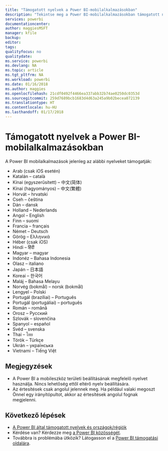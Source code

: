 ```yaml
---
title: "Támogatott nyelvek a Power BI-mobilalkalmazásokban"
description: "Tekintse meg a Power BI-mobilalkalmazásokban támogatott nyelvek listáját."
services: powerbi
documentationcenter: 
author: maggiesMSFT
manager: kfile
backup: 
editor: 
tags: 
qualityfocus: no
qualitydate: 
ms.service: powerbi
ms.devlang: NA
ms.topic: article
ms.tgt_pltfrm: NA
ms.workload: powerbi
ms.date: 01/16/2018
ms.author: maggies
ms.openlocfilehash: 21cdf0492f4466ea337abb32b74ae0250dc0353d
ms.sourcegitcommit: 259d7689bcb1683d4d63a245a9b02becea072139
ms.translationtype: HT
ms.contentlocale: hu-HU
ms.lasthandoff: 01/17/2018
---
```

# <a name="supported-languages-in-the-power-bi-mobile-apps"></a>Támogatott nyelvek a Power BI-mobilalkalmazásokban
A Power BI mobilalkalmazások jelenleg az alábbi nyelveket támogatják:

* Arab (csak iOS esetén)
* Katalán – català
* Kínai (egyszerűsített) – 中文(简体)
* Kínai (hagyományos) – 中文(繁體)
* Horvát – hrvatski
* Cseh – čeština
* Dán – dansk
* Holland – Nederlands
* Angol – English
* Finn – suomi
* Francia – français
* Német – Deutsch
* Görög – Ελληνικά
* Héber (csak iOS)
* Hindi – हिंदी
* Magyar – magyar
* Indonéz – Bahasa Indonesia
* Olasz – italiano
* Japán – 日本語
* Koreai – 한국어
* Maláj – Bahasa Melayu
* Norvég (bokmål) – norsk (bokmål)
* Lengyel – Polski
* Portugál (brazíliai) – Português
* Portugál (portugáliai) – português
* Román – română
* Orosz – Русский
* Szlovák – slovenčina
* Spanyol – español
* Svéd – svenska
* Thai – ไทย
* Török – Türkçe
* Ukrán – українська
* Vietnami – Tiếng Việt

## <a name="notes"></a>Megjegyzések
* A Power BI a mobileszköz területi beállításának megfelelő nyelvet használja. Nincs lehetőség ettől eltérő nyelv beállítására.
* Az értesítések csak angolul jelennek meg. Ha például valaki megoszt Önnel egy irányítópultot, akkor az értesítések angolul fognak megjelenni. 

## <a name="next-steps"></a>Következő lépések
* [A Power BI által támogatott nyelvek és országok/régiók](supported-languages-countries-regions.md)
* Kérdése van? Kérdezze meg [a Power BI közösségét](http://community.powerbi.com/).
* Továbbra is problémába ütközik? Látogasson el a [Power BI támogatási oldalára](https://powerbi.microsoft.com/support/).

